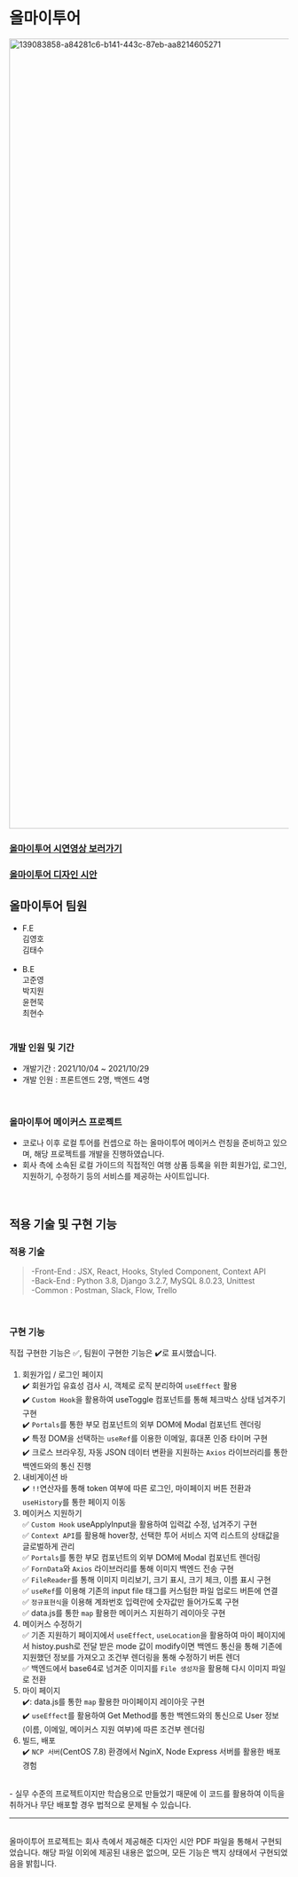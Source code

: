 # 올마이투어
<img width="1425" alt="139083858-a84281c6-b141-443c-87eb-aa8214605271" src="https://user-images.githubusercontent.com/79790476/139539860-55263127-ec15-4ead-9826-a30bb2fce81b.png">

### <a href="https://www.youtube.com/watch?v=VA8rSx0cG7Q&ab_channel=%EA%B9%80%EC%98%81%ED%98%B8">올마이투어 시연영상 보러가기</a>

### <a href="https://s3.us-west-2.amazonaws.com/secure.notion-static.com/1638c9fc-9074-41ce-bf91-77d64f2ce5ef/%E1%84%8B%E1%85%A9%E1%86%AF%E1%84%86%E1%85%A1%E1%84%8B%E1%85%B5%E1%84%90%E1%85%AE%E1%84%8B%E1%85%A5_%E1%84%86%E1%85%A6%E1%84%8B%E1%85%B5%E1%84%8F%E1%85%A5%E1%84%89%E1%85%B3_%E1%84%83%E1%85%B5%E1%84%8C%E1%85%A1%E1%84%8B%E1%85%B5%E1%86%AB_%E1%84%89%E1%85%B5%E1%84%8B%E1%85%A1%E1%86%AB.pdf?X-Amz-Algorithm=AWS4-HMAC-SHA256&X-Amz-Credential=AKIAT73L2G45O3KS52Y5%2F20211030%2Fus-west-2%2Fs3%2Faws4_request&X-Amz-Date=20211030T002355Z&X-Amz-Expires=86400&X-Amz-Signature=bfc1f4e10b9d442066fcb750c4010ad662314f509fdb73c85f16e27a68f46ddc&X-Amz-SignedHeaders=host&response-content-disposition=filename%20%3D%22%25E1%2584%258B%25E1%2585%25A9%25E1%2586%25AF%25E1%2584%2586%25E1%2585%25A1%25E1%2584%258B%25E1%2585%25B5%25E1%2584%2590%25E1%2585%25AE%25E1%2584%258B%25E1%2585%25A5%2520%25E1%2584%2586%25E1%2585%25A6%25E1%2584%258B%25E1%2585%25B5%25E1%2584%258F%25E1%2585%25A5%25E1%2584%2589%25E1%2585%25B3%2520%25E1%2584%2583%25E1%2585%25B5%25E1%2584%258C%25E1%2585%25A1%25E1%2584%258B%25E1%2585%25B5%25E1%2586%25AB%2520%25E1%2584%2589%25E1%2585%25B5%25E1%2584%258B%25E1%2585%25A1%25E1%2586%25AB.pdf%22">올마이투어 디자인 시안</a>

## 올마이투어 팀원
- F.E<br>
  김영호<br>
  김태수<br>
  <br>
- B.E<br>
  고준영<br>
  박지원<br>
  윤현묵<br>
  최현수<br>
  <br>
  
### 개발 인원 및 기간
- 개발기간 : 2021/10/04 ~ 2021/10/29
- 개발 인원 : 프론트엔드 2명, 백엔드 4명
<br>

### 올마이투어 메이커스 프로젝트
- 코로나 이후 로컬 투어를 컨셉으로 하는 올마이투어 메이커스 런칭을 준비하고 있으며, 해당 프로젝트를 개발을 진행하였습니다.
- 회사 측에 소속된 로컬 가이드의 직접적인 여행 상품 등록을 위한 회원가입, 로그인, 지원하기, 수정하기 등의 서비스를 제공하는 사이트입니다.
<br>

## 적용 기술 및 구현 기능

### 적용 기술

> -Front-End : JSX, React, Hooks, Styled Component, Context API<br>
> -Back-End : Python 3.8, Django 3.2.7, MySQL 8.0.23, Unittest<br>
> -Common : Postman, Slack, Flow, Trello<br>
<br>

### 구현 기능<br>

직접 구현한 기능은 ✅, 팀원이 구현한 기능은 ✔️로 표시했습니다.

1. 회원가입 / 로그인 페이지<br>
✔️ 회원가입 유효성 검사 시, 객체로 로직 분리하여 `useEffect` 활용<br>
✔️ `Custom Hook`을 활용하여 useToggle 컴포넌트를 통해 체크박스 상태 넘겨주기 구현<br>
✔️ `Portals`를 통한 부모 컴포넌트의 외부 DOM에 Modal 컴포넌트 렌더링<br>
✔️ 특정 DOM을 선택하는 `useRef`를 이용한 이메일, 휴대폰 인증 타이머 구현<br>
✔️ 크로스 브라우징, 자동 JSON 데이터 변환을 지원하는 `Axios` 라이브러리를 통한 백엔드와의 통신 진행<br>
2. 내비게이션 바<br>
✔️ `!!`연산자를 통해 token 여부에 따른 로그인, 마이페이지 버튼 전환과 `useHistory`를 통한 페이지 이동<br>
3. 메이커스 지원하기<br>
✅ `Custom Hook` useApplyInput을 활용하여 입력값 수정, 넘겨주기 구현 <br>
✅ `Context API`를 활용해 hover창, 선택한 투어 서비스 지역 리스트의 상태값을 글로벌하게 관리  
✅ `Portals`를 통한 부모 컴포넌트의 외부 DOM에 Modal 컴포넌트 렌더링 <br>
✅ `FornData`와 `Axios` 라이브러리를 통해 이미지 백엔드 전송 구현 <br>
✅ `FileReader`를 통해 이미지 미리보기, 크기 표시, 크기 체크, 이름 표시 구현 <br>
✅ `useRef`를 이용해 기존의 input file 태그를 커스텀한 파일 업로드 버튼에 연결 <br>
✅ `정규표현식`을 이용해 계좌번호 입력란에 숫자값만 들어가도록 구현 <br>
✅ data.js를 통한 `map` 활용한 메이커스 지원하기 레이아웃 구현 <br>
4. 메이커스 수정하기<br>
✅ 기존 지원하기 페이지에서 `useEffect`, `useLocation`을 활용하여 마이 페이지에서 histoy.push로 전달 받은 mode 값이 modify이면 백엔드 통신을 통해 기존에 지원했던 정보를 가져오고 조건부 렌더링을 통해 수정하기 버튼 렌더  <br>
✅ 백엔드에서 base64로 넘겨준 이미지를 `File 생성자`을 활용해 다시 이미지 파일로 전환 <br>
5. 마이 페이지<br>
✔️: data.js를 통한 `map` 활용한 마이페이지 레이아웃 구현<br>
✔️ `useEffect`를 활용하여 Get Method를 통한 백엔드와의 통신으로 User 정보(이름, 이메일, 메이커스 지원 여부)에 따른 조건부 렌더링<br>
6. 빌드, 배포<br>
✔️ `NCP 서버`(CentOS 7.8) 환경에서 NginX, Node Express 서버를 활용한 배포 경험<br>
<br>
- 실무 수준의 프로젝트이지만 학습용으로 만들었기 때문에 이 코드를 활용하여 이득을 취하거나 무단 배포할 경우 법적으로 문제될 수 있습니다.
<hr />
<br>
올마이투어 프로젝트는 회사 측에서 제공해준 디자인 시안 PDF 파일을 통해서 구현되었습니다. 해당 파일 이외에 제공된 내용은 없으며, 모든 기능은 백지 상태에서 구현되었음을 밝힙니다.

